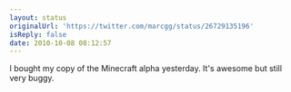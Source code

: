 ```yaml
---
layout: status
originalUrl: 'https://twitter.com/marcgg/status/26729135196'
isReply: false
date: 2010-10-08 08:12:57
---
```


I bought my copy of the Minecraft alpha yesterday. It's awesome but still very buggy.
